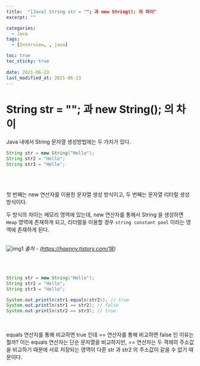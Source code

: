 ```yaml
---
title:  "[Java] String str = ""; 과 new String(); 의 차이"
excerpt: ""

categories:
  - Java
tags:
  - [Interview, , java]

toc: true
toc_sticky: true
 
date: 2021-06-23
last_modified_at: 2021-06-23
---
```


# String str = ""; 과 new String(); 의 차이

Java 내에서 String 문자열 생성방법에는 두 가지가 있다.
```java
String str = new String("Hello");
String str2 = "Hello";
String str3 = "Hello";
```

<br>
<br>

첫 번째는 new 연산자를 이용한 문자열 생성 방식이고, 두 번째는 문자열 리터럴 생성 방식이다.

두 방식의 차이는 메모리 영역에 있는데, new 연산자를 통해서 String 을 생성하면 `Heap` 영역에 존재하게 되고, 리터럴을 이용할 경우 `string constant pool` 이라는 영역에 존재하게 된다. 
<br>
<br>


![img1](https://img1.daumcdn.net/thumb/R1280x0/?scode=mtistory2&fname=https%3A%2F%2Fblog.kakaocdn.net%2Fdn%2FbAXpvj%2Fbtqw78T1Qz2%2FWlUnX9fa8CDPfxHpyyU2W1%2Fimg.png)
*출처 - (https://haenny.tistory.com/18)*

<br>
<br>


```java
String str = new String("Hello");
String str2 = "Hello";
String str3 = "Hello";

System.out.println(str1.equals(str2)); // true
System.out.println(str1 == str2); // false 
System.out.println(str2 == str3); // true
```
<br>

equals 연산자를 통해 비교하면 true 인데
== 연산자를 통해 비교하면 false 인 이유는 뭘까?
이는 equals 연산자는 단순 문자열을 비교하지만,
== 연산자는 두 객체의 주소값을 비교하기 때문에
서로 저장되는 영역이 다른 str 과 str2 의 주소값이 같을 수 없기 때문이다.